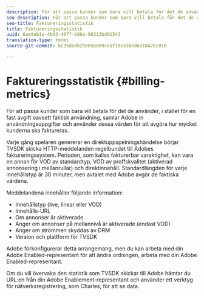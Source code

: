 ```yaml
---
description: För att passa kunder som bara vill betala för det de använder, i stället för en fast avgift oavsett faktisk användning, samlar Adobe in användningsuppgifter och använder dessa värden för att avgöra hur mycket kunderna ska faktureras.
seo-description: För att passa kunder som bara vill betala för det de använder, i stället för en fast avgift oavsett faktisk användning, samlar Adobe in användningsuppgifter och använder dessa värden för att avgöra hur mycket kunderna ska faktureras.
seo-title: Faktureringsstatistik
title: Faktureringsstatistik
uuid: 6ae9eb1e-4b03-467f-b80a-96313bd01543
translation-type: tm+mt
source-git-commit: bc35da8b258056809ceaf18e33bed631047bc81b

---
```



# Faktureringsstatistik {#billing-metrics}

För att passa kunder som bara vill betala för det de använder, i stället för en fast avgift oavsett faktisk användning, samlar Adobe in användningsuppgifter och använder dessa värden för att avgöra hur mycket kunderna ska faktureras.

Varje gång spelaren genererar en direktuppspelningshändelse börjar TVSDK skicka HTTP-meddelanden regelbundet till Adobes faktureringssystem. Perioden, som kallas fakturerbar varaktighet, kan vara en annan för VOD av standardtyp, VOD av proffskvalitet (aktiverad annonsering i mellanrullar) och direktinnehåll. Standardlängden för varje innehållstyp är 30 minuter, men avtalet med Adobe avgör de faktiska värdena.

Meddelandena innehåller följande information:

* Innehållstyp (live, linear eller VOD)
* Innehålls-URL
* Om annonser är aktiverade
* Anger om annonser på mellannivå är aktiverade (endast VOD)
* Anger om strömmen skyddas av DRM
* Version och plattform för TVSDK

Adobe förkonfigurerar detta arrangemang, men du kan arbeta med din Adobe Enabled-representant för att ändra ordningen, arbeta med din Adobe Enabled-representant.

Om du vill övervaka den statistik som TVSDK skickar till Adobe hämtar du URL:en från din Adobe Enablement-representant och använder ett verktyg för nätverksregistrering, som Charles, för att se data.